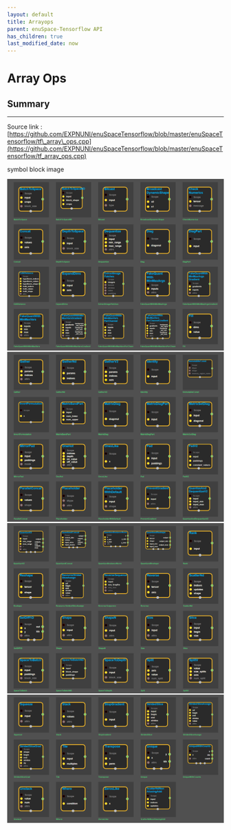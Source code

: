 ```yaml
--- 
layout: default 
title: Arrayops 
parent: enuSpace-Tensorflow API 
has_children: true 
last_modified_date: now 
--- 
```


# Array Ops

## Summary

---

Source link : [https://github.com/EXPNUNI/enuSpaceTensorflow/blob/master/enuSpaceTensorflow/tf\_array\_ops.cpp](https://github.com/EXPNUNI/enuSpaceTensorflow/blob/master/enuSpaceTensorflow/tf_array_ops.cpp)

symbol block image

![](./assets/tf_array_ops_symbols1.png)![](/assets/tf_array_ops_symbols2.png)![](/assets/tf_array_ops_symbols3.png)![](/assets/tf_array_ops_symbols4.png)

